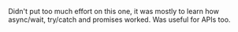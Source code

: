 Didn't put too much effort on this one, it was mostly to learn how async/wait, try/catch and promises worked. Was useful for APIs too.
